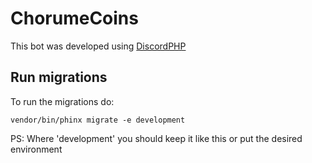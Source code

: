 # ChorumeCoins

This bot was developed using [DiscordPHP](https://github.com/discord-php/DiscordPHP)

## Run migrations

To run the migrations do:

    vendor/bin/phinx migrate -e development

PS: Where 'development' you should keep it like this or put the desired environment